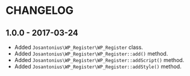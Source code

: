 # CHANGELOG

## 1.0.0 - 2017-03-24

* Added `Josantonius\WP_Register\WP_Register` class.
* Added `Josantonius\WP_Register\WP_Register::add()` method.
* Added `Josantonius\WP_Register\WP_Register::addScript()` method.
* Added `Josantonius\WP_Register\WP_Register::addStyle()` method.